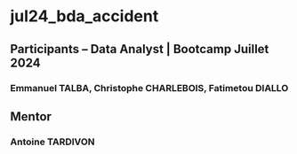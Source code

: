 # jul24_bda_accident

## Participants – Data Analyst | Bootcamp Juillet 2024
### Emmanuel TALBA, Christophe CHARLEBOIS, Fatimetou DIALLO

## Mentor
### Antoine TARDIVON
